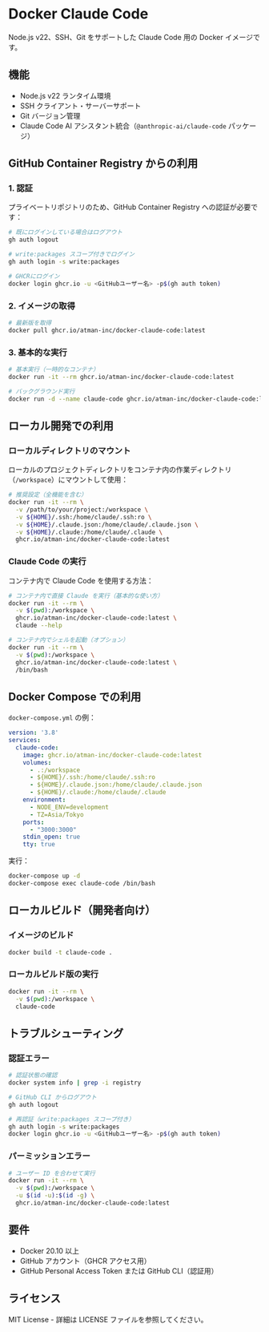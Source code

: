# Docker Claude Code

Node.js v22、SSH、Git をサポートした Claude Code 用の Docker イメージです。

## 機能

- Node.js v22 ランタイム環境
- SSH クライアント・サーバーサポート
- Git バージョン管理
- Claude Code AI アシスタント統合（`@anthropic-ai/claude-code` パッケージ）

## GitHub Container Registry からの利用

### 1. 認証

プライベートリポジトリのため、GitHub Container Registry への認証が必要です：

```bash
# 既にログインしている場合はログアウト
gh auth logout

# write:packages スコープ付きでログイン
gh auth login -s write:packages

# GHCRにログイン
docker login ghcr.io -u <GitHubユーザー名> -p$(gh auth token)
```

### 2. イメージの取得

```bash
# 最新版を取得
docker pull ghcr.io/atman-inc/docker-claude-code:latest
```

### 3. 基本的な実行

```bash
# 基本実行（一時的なコンテナ）
docker run -it --rm ghcr.io/atman-inc/docker-claude-code:latest

# バックグラウンド実行
docker run -d --name claude-code ghcr.io/atman-inc/docker-claude-code:latest
```

## ローカル開発での利用

### ローカルディレクトリのマウント

ローカルのプロジェクトディレクトリをコンテナ内の作業ディレクトリ（`/workspace`）にマウントして使用：

```bash
# 推奨設定（全機能を含む）
docker run -it --rm \
  -v /path/to/your/project:/workspace \
  -v ${HOME}/.ssh:/home/claude/.ssh:ro \
  -v ${HOME}/.claude.json:/home/claude/.claude.json \
  -v ${HOME}/.claude:/home/claude/.claude \
  ghcr.io/atman-inc/docker-claude-code:latest
```

### Claude Code の実行

コンテナ内で Claude Code を使用する方法：

```bash
# コンテナ内で直接 Claude を実行（基本的な使い方）
docker run -it --rm \
  -v $(pwd):/workspace \
  ghcr.io/atman-inc/docker-claude-code:latest \
  claude --help

# コンテナ内でシェルを起動（オプション）
docker run -it --rm \
  -v $(pwd):/workspace \
  ghcr.io/atman-inc/docker-claude-code:latest \
  /bin/bash
```

## Docker Compose での利用

`docker-compose.yml` の例：

```yaml
version: '3.8'
services:
  claude-code:
    image: ghcr.io/atman-inc/docker-claude-code:latest
    volumes:
      - .:/workspace
      - ${HOME}/.ssh:/home/claude/.ssh:ro
      - ${HOME}/.claude.json:/home/claude/.claude.json
      - ${HOME}/.claude:/home/claude/.claude
    environment:
      - NODE_ENV=development
      - TZ=Asia/Tokyo
    ports:
      - "3000:3000"
    stdin_open: true
    tty: true
```

実行：

```bash
docker-compose up -d
docker-compose exec claude-code /bin/bash
```

## ローカルビルド（開発者向け）

### イメージのビルド

```bash
docker build -t claude-code .
```

### ローカルビルド版の実行

```bash
docker run -it --rm \
  -v $(pwd):/workspace \
  claude-code
```

## トラブルシューティング

### 認証エラー

```bash
# 認証状態の確認
docker system info | grep -i registry

# GitHub CLI からログアウト
gh auth logout

# 再認証（write:packages スコープ付き）
gh auth login -s write:packages
docker login ghcr.io -u <GitHubユーザー名> -p$(gh auth token)
```

### パーミッションエラー

```bash
# ユーザー ID を合わせて実行
docker run -it --rm \
  -v $(pwd):/workspace \
  -u $(id -u):$(id -g) \
  ghcr.io/atman-inc/docker-claude-code:latest
```

## 要件

- Docker 20.10 以上
- GitHub アカウント（GHCR アクセス用）
- GitHub Personal Access Token または GitHub CLI（認証用）

## ライセンス

MIT License - 詳細は LICENSE ファイルを参照してください。
